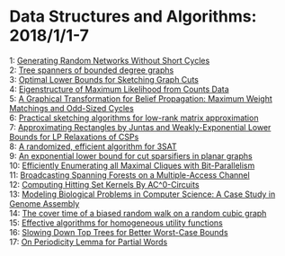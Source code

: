 # Data Structures and Algorithms: 2018/1/1-7  
1: [Generating Random Networks Without Short Cycles](https://doi.org/10.48550/arXiv.0811.2853)  
2: [Tree spanners of bounded degree graphs](https://doi.org/10.48550/arXiv.1503.06822)  
3: [Optimal Lower Bounds for Sketching Graph Cuts](https://doi.org/10.48550/arXiv.1712.10261)  
4: [Eigenstructure of Maximum Likelihood from Counts Data](https://doi.org/10.48550/arXiv.1301.3451)  
5: [A Graphical Transformation for Belief Propagation: Maximum Weight  Matchings and Odd-Sized Cycles](https://doi.org/10.48550/arXiv.1306.1167)  
6: [Practical sketching algorithms for low-rank matrix approximation](https://doi.org/10.48550/arXiv.1609.00048)  
7: [Approximating Rectangles by Juntas and Weakly-Exponential Lower Bounds  for LP Relaxations of CSPs](https://doi.org/10.48550/arXiv.1610.02704)  
8: [A randomized, efficient algorithm for 3SAT](https://doi.org/10.48550/arXiv.1703.01905)  
9: [An exponential lower bound for cut sparsifiers in planar graphs](https://doi.org/10.48550/arXiv.1706.06086)  
10: [Efficiently Enumerating all Maximal Cliques with Bit-Parallelism](https://doi.org/10.48550/arXiv.1801.00202)  
11: [Broadcasting Spanning Forests on a Multiple-Access Channel](https://doi.org/10.48550/arXiv.1801.00365)  
12: [Computing Hitting Set Kernels By AC^0-Circuits](https://doi.org/10.48550/arXiv.1801.00716)  
13: [Modeling Biological Problems in Computer Science: A Case Study in Genome  Assembly](https://doi.org/10.48550/arXiv.1706.05429)  
14: [The cover time of a biased random walk on a random cubic graph](https://doi.org/10.48550/arXiv.1801.00760)  
15: [Effective algorithms for homogeneous utility functions](https://doi.org/10.48550/arXiv.1801.00777)  
16: [Slowing Down Top Trees for Better Worst-Case Bounds](https://doi.org/10.48550/arXiv.1801.01059)  
17: [On Periodicity Lemma for Partial Words](https://doi.org/10.48550/arXiv.1801.01096)  